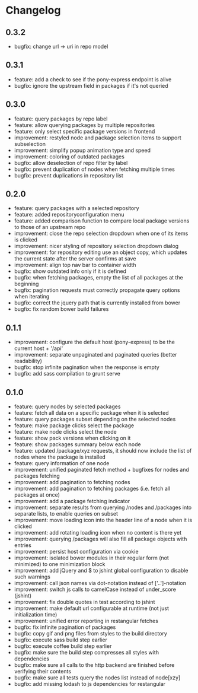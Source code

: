 # Changelog

## 0.3.2

* bugfix: change url -> uri in repo model

## 0.3.1

* feature: add a check to see if the pony-express endpoint is alive
* bugfix: ignore the upstream field in packages if it's not queried

## 0.3.0

* feature: query packages by repo label
* feature: allow querying packages by multiple repositories
* feature: only select specific package versions in frontend
* improvement: restyled node and package selection items to support subselection
* improvement: simplify popup animation type and speed
* improvement: coloring of outdated packages
* bugfix: allow deselection of repo filter by label
* bugfix: prevent duplication of nodes when fetching multiple times
* bugfix: prevent duplications in repository list

## 0.2.0

* feature: query packages with a selected repository
* feature: added repositoryconfiguration menu
* feature: added comparison function to compare local package versions to those of an upstream repo
* improvement: close the repo selection dropdown when one of its items is clicked
* improvement: nicer styling of repository selection dropdown dialog
* improvement: for repository editing use an object copy, which updates the current state after the server confirms at save
* improvement: align top nav bar to container width
* bugfix: show outdated info only if it is defined
* bugfix: when fetching packages, empty the list of all packages at the beginning
* bugfix: pagination requests must correctly propagate query options when iterating
* bugfix: correct the jquery path that is currently installed from bower
* bugfix: fix random bower build failures

## 0.1.1

* improvement: configure the default host (pony-express) to be the current host + '/api'
* improvement: separate unpaginated and paginated queries (better readability)
* bugfix: stop infinite pagination when the response is empty
* bugfix: add sass compilation to grunt serve

## 0.1.0

* feature: query nodes by selected packages
* feature: fetch all data on a specific package when it is selected
* feature: query packages subset depending on the selected nodes
* feature: make package clicks select the package
* feature: make node clicks select the node
* feature: show pack versions when clicking on it
* feature: show packages summary below each node
* feature: updated /package/xyz requests, it should now include the list of nodes where the package is installed
* feature: query information of one node
* improvement: unified paginated fetch method + bugfixes for nodes and packages fetching
* improvement: add pagination to fetching nodes
* improvement: add pagination to fetching packages (i.e. fetch all packages at once)
* improvement: add a package fetching indicator
* improvement: separate results from querying /nodes and /packages into separate lists, to enable queries on subset
* improvement: move loading icon into the header line of a node when it is clicked
* improvement: add rotating loading icon when no content is there yet
* improvement: querying /packages will also fill all package objects with entries
* improvement: persist host configuration via cookie
* improvement: isolated bower modules in their regular form (not minimized) to one minimization block
* improvement: add jQuery and $ to jshint global configuration to disable such warnings
* improvement: call json names via dot-notation instead of ['..']-notation
* improvement: switch js calls to camelCase instead of under_score (jshint)
* improvement: fix double quotes in test according to jshint
* improvement: make default url configurable at runtime (not just initialization time)
* improvement: unified error reporting in restangular fetches
* bugfix: fix infinite pagination of packages
* bugfix: copy gif and png files from styles to the build directory
* bugfix: execute sass build step earlier
* bugfix: execute coffee build step earlier
* bugfix: make sure the  build step compresses all styles with dependencies
* bugfix: make sure all calls to the http backend are finished before verifying their contents
* bugfix: make sure all tests query the nodes list instead of node[xzy]
* bugfix: add missing lodash to js dependencies for restangular

